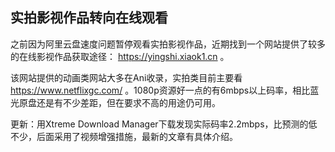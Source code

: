 ## 实拍影视作品转向在线观看

之前因为阿里云盘速度问题暂停观看实拍影视作品，近期找到一个网站提供了较多的在线影视作品获取途径： https://yingshi.xiaok1.cn 。

该网站提供的动画类网站大多在Ani收录，实拍类目前主要看 https://www.netflixgc.com/ 。1080p资源好一点的有6mbps以上码率，相比蓝光原盘还是有不少差距，但在要求不高的用途仍可用。

更新：用Xtreme Download Manager下载发现实际码率2.2mbps，比预测的低不少，后面采用了视频增强措施，最新的文章有具体介绍。
